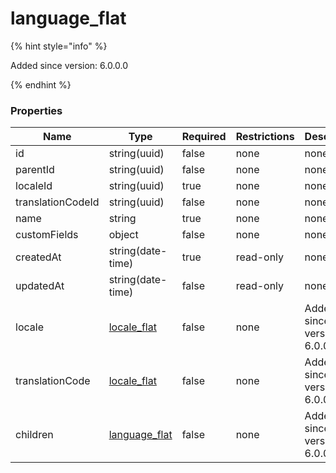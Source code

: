 
# language_flat

{% hint style="info" %}

Added since version: 6.0.0.0

{% endhint %}

### Properties

|Name|Type|Required|Restrictions|Description|
|---|---|---|---|---|
|id|string(uuid)|false|none|none|
|parentId|string(uuid)|false|none|none|
|localeId|string(uuid)|true|none|none|
|translationCodeId|string(uuid)|false|none|none|
|name|string|true|none|none|
|customFields|object|false|none|none|
|createdAt|string(date-time)|true|read-only|none|
|updatedAt|string(date-time)|false|read-only|none|
|locale|[locale_flat](/schema/locale_flat)|false|none|Added since version: 6.0.0.0|
|translationCode|[locale_flat](/schema/locale_flat)|false|none|Added since version: 6.0.0.0|
|children|[language_flat](/schema/language_flat)|false|none|Added since version: 6.0.0.0|
